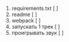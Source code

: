 1. requirements.txt [ ]
2. readme [ ]
3. webpack [ ]
4. запускать 1 трек [ ]
5. проигрывать звук [ ] 
